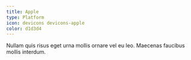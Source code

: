 ```yaml
---
title: Apple
type: Platform
icon: devicons devicons-apple
color: d1d3d4
---
```


Nullam quis risus eget urna mollis ornare vel eu leo. Maecenas faucibus mollis interdum.
